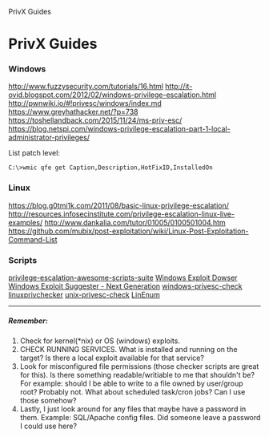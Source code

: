 PrivX Guides

# PrivX Guides

### Windows
http://www.fuzzysecurity.com/tutorials/16.html
http://it-ovid.blogspot.com/2012/02/windows-privilege-escalation.html
http://pwnwiki.io/#!privesc/windows/index.md
https://www.greyhathacker.net/?p=738
https://toshellandback.com/2015/11/24/ms-priv-esc/
https://blog.netspi.com/windows-privilege-escalation-part-1-local-administrator-privileges/

List patch level:
```
C:\>wmic qfe get Caption,Description,HotFixID,InstalledOn
```

### Linux
https://blog.g0tmi1k.com/2011/08/basic-linux-privilege-escalation/
http://resources.infosecinstitute.com/privilege-escalation-linux-live-examples/
http://www.dankalia.com/tutor/01005/0100501004.htm
https://github.com/mubix/post-exploitation/wiki/Linux-Post-Exploitation-Command-List

### Scripts
[privilege-escalation-awesome-scripts-suite](https://github.com/carlospolop/privilege-escalation-awesome-scripts-suite)
[Windows Exploit Dowser](https://github.com/akabe1/windows_exploit_dowser)
[Windows Exploit Suggester - Next Generation](https://github.com/bitsadmin/wesng)
[windows-privesc-check](https://github.com/pentestmonkey/windows-privesc-check)
[linuxprivchecker](https://www.securitysift.com/download/linuxprivchecker.py)
[unix-privesc-check](http://pentestmonkey.net/tools/audit/unix-privesc-check)
[LinEnum](https://www.rebootuser.com/?p=1758)


-------------------------------------------------------------

##### Remember:
1) Check for kernel(*nix) or OS (windows) exploits.
2) CHECK RUNNING SERVICES. What is installed and running on the target? Is there a local exploit available for that service? 
3) Look for misconfigured file permissions (those checker scripts are great for this). Is there something readable/writiable to me that shouldn't be? For example: should I be able to write to a file owned by user/group root? Probably not. What about scheduled task/cron jobs? Can I use those somehow?
4) Lastly, I just look around for any files that maybe have a password in them. Example: SQL/Apache config files. Did someone leave a password I could use here?
